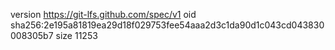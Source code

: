 version https://git-lfs.github.com/spec/v1
oid sha256:2e195a81819ea29d18f029753fee54aaa2d3c1da90d1c043cd043830008305b7
size 11253
